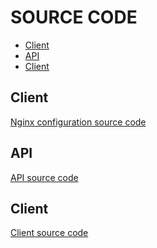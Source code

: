 # SOURCE CODE

<!-- START doctoc generated TOC please keep comment here to allow auto update -->
<!-- DON'T EDIT THIS SECTION, INSTEAD RE-RUN doctoc TO UPDATE -->

- [Client](#client)
- [API](#api)
- [Client](#client-1)

<!-- END doctoc generated TOC please keep comment here to allow auto update -->

## Client

[Nginx configuration source code](nginx/README.md)

## API

[API source code](api/README.md)

## Client

[Client source code](api/README.md)
